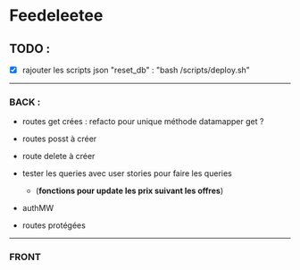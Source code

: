 # Feedeleetee


## TODO :


- [X] rajouter les scripts json "reset_db" : "bash /scripts/deploy.sh"

---


### BACK : 

- routes get crées : refacto pour unique méthode datamapper get ? 

- routes posst à créer

- route delete à créer

- tester les queries avec user stories pour faire les queries
  - (__fonctions pour update les prix suivant les offres__)

- authMW 

- routes protégées



--- 

### FRONT 

